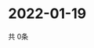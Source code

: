 # 2022-01-19
  共 0条

  <!-- BEGIN -->
  <!-- 最后更新时间Wed Jan 19 2022 23:03:09 GMT+0000 (Coordinated Universal Time) -->
  
  <!-- END -->
  
  